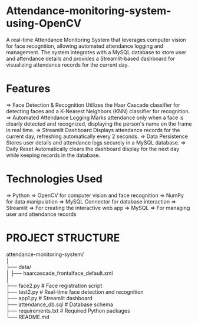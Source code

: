 # Attendance-monitoring-system-using-OpenCV

A real-time Attendance Monitoring System that leverages computer vision for face recognition, allowing automated attendance logging and management. The system integrates with a MySQL database to store user and attendance details and provides a Streamlit-based dashboard for visualizing attendance records for the current day.

# Features
=> Face Detection & Recognition
Utilizes the Haar Cascade classifier for detecting faces and a K-Nearest Neighbors (KNN) classifier for recognition.
=> Automated Attendance Logging
Marks attendance only when a face is clearly detected and recognized, displaying the person's name on the frame in real time.
=> Streamlit Dashboard
Displays attendance records for the current day, refreshing automatically every 2 seconds.
=> Data Persistence
Stores user details and attendance logs securely in a MySQL database.
=> Daily Reset
Automatically clears the dashboard display for the next day while keeping records in the database.

# Technologies Used
=> Python
=> OpenCV for computer vision and face recognition
=> NumPy for data manipulation
=> MySQL Connector for database interaction
=> Streamlit
=> For creating the interactive web app
=> MySQL
=> For managing user and attendance records



# PROJECT STRUCTURE

attendance-monitoring-system/  
│  
├── data/  
│   ├── haarcascade_frontalface_default.xml  
│  
├── face2.py       # Face registration script  
├── test2.py       # Real-time face detection and recognition  
├── app1.py        # Streamlit dashboard  
├── attendance_db.sql  # Database schema  
├── requirements.txt   # Required Python packages  
└── README.md  
